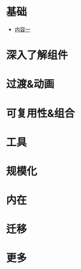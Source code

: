 # 基础
* [内容一](FrontSide/base/Readme_1.md)
# 深入了解组件

# 过渡&动画

# 可复用性&组合

# 工具

# 规模化

# 内在

# 迁移

# 更多
   

